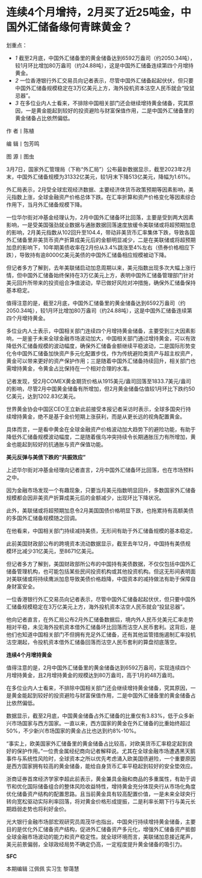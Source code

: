 # 连续4个月增持，2月买了近25吨金，中国外汇储备缘何青睐黄金？

划重点：

  * _1_ 截至2月底，中国外汇储备里的黄金储备达到6592万盎司（约2050.34吨），较1月环比增加80万盎司（约24.88吨），这是中国外汇储备连续第四个月增持黄金。
  * _2_ 一位香港银行外汇交易员向记者表示，尽管中国外汇储备起起伏伏，但只要中国外汇储备规模稳定在3万亿美元上方，海外投机资本沽空人民币就会“投鼠忌器”。
  * _3_ 在多位业内人士看来，不排除中国相关部门还会继续增持黄金储备，究其原因，一是黄金能起到较好的投资避险与财富保值作用，二是中国外汇储备里的黄金储备占比依然偏低。

作 者丨陈植

编 辑丨包芳鸣

图 源丨图虫

3月7日，国家外汇管理局（下称“外汇局”）公布最新数据显示，截至2023年2月末，中国外汇储备规模为31332亿美元，较1月末下降513亿美元，降幅为1.61%。

外汇局表示，2月受全球宏观经济数据、主要经济体货币政策预期等因素影响，美元指数上涨，全球金融资产价格总体下跌。在汇率折算和资产价格变化等因素综合作用下，当月外汇储备规模下降。

一位华尔街对冲基金经理认为，2月中国外汇储备环比回落，主要是受到两大因素影响，一是受美国强劲就业数据与通胀数据回落速度放缓令美联储或将超预期加息的影响，2月美元指数从102回升至104.4，带动非美货币汇率集体下跌，导致各国外汇储备里非美货币资产折算成美元后的金额明显减少，二是在美联储或将超预期加息的影响下，10年期美债收率在2月份从3.4%跳涨至4%左右（债券价格相应下跌），导致持有逾8000亿美元美债的中国外汇储备相应规模被动下降。

但记者多方了解到，去年美联储启动加息周期以来，美元指数出现多次大幅上涨行情，但中国外汇储备始终保持在3万亿美元上方，表明中国外汇储备管理部门针对美元回升所带来的投资组合净值波动，早已做好风险对冲措施，确保外汇储备保持基本稳定。

值得注意的是，截至2月底，中国外汇储备里的黄金储备达到6592万盎司（约2050.34吨），较1月环比增加80万盎司（约24.88吨），这是中国外汇储备连续第四个月增持黄金。

多位业内人士表示，中国相关部门连续四个月增持黄金储备，主要受到三大因素影响，一是鉴于未来全球金融市场波动加大，中国相关部门通过增持黄金，可以有效降低外汇储备规模的波动幅度，确保外汇储备金额继续平稳波动，二是国际形势变化令中国外汇储备加快资产多元化配置步伐，作为传统避险类资产与超主权资产，黄金可以带来更好的资产保护作用；三是随着中国外汇储备持续回升，相关部门也需增持黄金，令黄金占比保持在一个相对合理的水准。

记者发现，受2月COMEX黄金期货价格从1915美元/盎司回落至1833.7美元/盎司的影响，尽管2月中国黄金储备有所增加，但2月黄金储备估值较1月环比下跌约50亿美元，达到1202.83亿美元。

世界黄金协会中国区CEO王立新此前接受本报记者采访时表示，全球多国央行持续增持黄金，绝不是基于金价短期上涨获利，而是从更长远的视角配置黄金。

具体而言，一是看中黄金在全球金融资产价格波动加大趋势下的避险功能，有助于降低外汇储备规模波动幅度，二是随着俄乌冲突持续令长期通胀压力有所增加，黄金也能起到较好的抗通胀与资产保值功能。

**美元反弹与美债下跌的“共振效应”**

上述华尔街对冲基金经理向记者直言，2月中国外汇储备环比回落，也在市场预料之中。

因为金融市场发现一个有趣现象，只要当月美元指数明显回升，多数国家外汇储备规模都会因非美资产折算成美元后的金额减少，出现环比下降状况。

此外，美联储或将超预期加息令2月美国国债价格明显下跌，也拖累持有高额美债的多国外汇储备规模随之回调。

在他看来，中国相关部门持续减持美债，无形间有助于外汇储备规模的基本稳定。

此前美国财政部公布的跨境资本流动数据显示，截至去年12月，中国持有美债规模环比减少31亿美元，至8671亿美元。

但记者多方了解到，美国财政部所公布的中国持有美债数据，不仅仅包括中国外汇储备管理机构，也可能包括某些民间投资机构或其他投资机构。但这无形间表明面对美联储或将持续鹰派加息导致美债价格趋降，中国资本的减持做法有助于保障自身财富安全。

一位香港银行外汇交易员向记者表示，尽管中国外汇储备起起伏伏，但只要中国外汇储备规模稳定在3万亿美元上方，海外投机资本沽空人民币就会“投鼠忌器”。

他向记者直言，在外汇局公布2月外汇储备数据后，境内外人民币兑美元汇率走势相对平稳，未见海外投机资本借外汇储备环比回落而沽空人民币套利。这背后，是他们也知道中国相关部门不但拥有充足外汇储备，还有其他监管措施遏制汇率投机沽空潮起，令投机资本借外汇储备回落而沽空人民币套利的算盘彻底落空。

**连续4个月增持黄金**

值得注意的是，2月中国外汇储备里的黄金储备达到6592万盎司，实现连续四个月增持黄金，且2月增持黄金的规模达到80万盎司，高于1月的48万盎司。

在多位业内人士看来，不排除中国相关部门还会继续增持黄金储备，究其原因，一是黄金能起到较好的投资避险与财富保值作用，二是中国外汇储备里的黄金储备占比依然偏低。

数据显示，截至2月底，中国黄金储备占外汇储备的比重仅有3.83%，低于众多新兴市场国家与西方国家。一直以来，西方国家的黄金在外汇储备的比重始终超过50%，不少新兴市场国家的黄金占比也达到约8%-10%。

“事实上，欧美国家外汇储备里的黄金储备占比较高，对欧美货币汇率稳定起到良好的保护作用。”一位贵金属经纪商向记者解释说。尤其在全球金融市场遭遇黑天鹅事件与系统性风险时，全球资本之所以优先考虑涌入欧美国债避险，一个重要原因是西方国家拥有较高的黄金储备，能给自身货币汇率平稳起到较好的安全垫效应。

浙商证券首席经济学家李超此前表示，黄金兼具金融和商品的多重属性，有助于调节和优化国际储备组合的整体风险收益特性，增持黄金充分体现央行从市场化角度优化储备资产结构的配置思路。且当前黄金具有较高配置价值，一是未来全球央行转向宽松驱动实际利率回落，将对黄金价格形成提振，二是利率长期下行与美元长期趋弱走势也将利好金价。

光大银行金融市场部宏观研究员周茂华也指出，中国央行持续增持黄金储备，主要目的是优化外汇储备资产结构，促进外汇储备资产多元化，增强外汇储备资产抵御全球金融市场波动的能力和资产稳定性。就全球环境而言，美联储加息接近尾声，美元前景偏弱，全球政经局势不确定仍高，一定程度提升黄金储备的吸引力。

**SFC**

本期编辑 江佩佩 实习生 黎蔼慧

